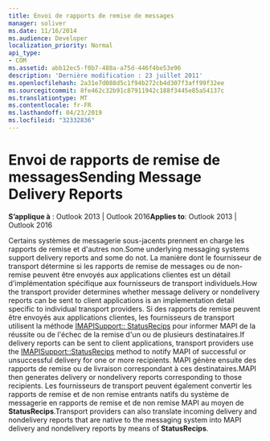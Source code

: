 ```yaml
---
title: Envoi de rapports de remise de messages
manager: soliver
ms.date: 11/16/2014
ms.audience: Developer
localization_priority: Normal
api_type:
- COM
ms.assetid: abb12ec5-f0b7-488a-a75d-446f4be53e96
description: 'Dernière modification : 23 juillet 2011'
ms.openlocfilehash: 2a31e7d088d5c1f94b272cb4d307f3aff99f32ee
ms.sourcegitcommit: 8fe462c32b91c87911942c188f3445e85a54137c
ms.translationtype: MT
ms.contentlocale: fr-FR
ms.lasthandoff: 04/23/2019
ms.locfileid: "32332836"
---
```

# <a name="sending-message-delivery-reports"></a><span data-ttu-id="58f97-103">Envoi de rapports de remise de messages</span><span class="sxs-lookup"><span data-stu-id="58f97-103">Sending Message Delivery Reports</span></span>

  
  
<span data-ttu-id="58f97-104">**S’applique à** : Outlook 2013 | Outlook 2016</span><span class="sxs-lookup"><span data-stu-id="58f97-104">**Applies to**: Outlook 2013 | Outlook 2016</span></span> 
  
<span data-ttu-id="58f97-105">Certains systèmes de messagerie sous-jacents prennent en charge les rapports de remise et d'autres non.</span><span class="sxs-lookup"><span data-stu-id="58f97-105">Some underlying messaging systems support delivery reports and some do not.</span></span> <span data-ttu-id="58f97-106">La manière dont le fournisseur de transport détermine si les rapports de remise de messages ou de non-remise peuvent être envoyés aux applications clientes est un détail d'implémentation spécifique aux fournisseurs de transport individuels.</span><span class="sxs-lookup"><span data-stu-id="58f97-106">How the transport provider determines whether message delivery or nondelivery reports can be sent to client applications is an implementation detail specific to individual transport providers.</span></span> <span data-ttu-id="58f97-107">Si des rapports de remise peuvent être envoyés aux applications clientes, les fournisseurs de transport utilisent la méthode [IMAPISupport:: StatusRecips](imapisupport-statusrecips.md) pour informer MAPI de la réussite ou de l'échec de la remise d'un ou de plusieurs destinataires.</span><span class="sxs-lookup"><span data-stu-id="58f97-107">If delivery reports can be sent to client applications, transport providers use the [IMAPISupport::StatusRecips](imapisupport-statusrecips.md) method to notify MAPI of successful or unsuccessful delivery for one or more recipients.</span></span> <span data-ttu-id="58f97-108">MAPI génère ensuite des rapports de remise ou de livraison correspondant à ces destinataires.</span><span class="sxs-lookup"><span data-stu-id="58f97-108">MAPI then generates delivery or nondelivery reports corresponding to those recipients.</span></span> <span data-ttu-id="58f97-109">Les fournisseurs de transport peuvent également convertir les rapports de remise et de non remise entrants natifs du système de messagerie en rapports de remise et de non remise MAPI au moyen de **StatusRecips**.</span><span class="sxs-lookup"><span data-stu-id="58f97-109">Transport providers can also translate incoming delivery and nondelivery reports that are native to the messaging system into MAPI delivery and nondelivery reports by means of **StatusRecips**.</span></span>
  

